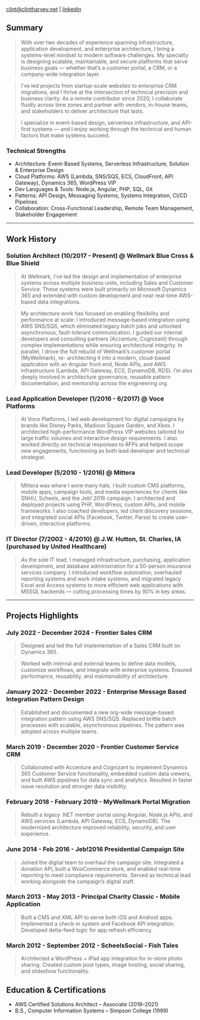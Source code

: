 [clint@clintharvey.net](mailto://clint@clintharvey.net) | [linkedin](https://www.linkedin.com/in/scharvey/)

## Summary

> With over two decades of experience spanning infrastructure, application development, and enterprise architecture, I bring a systems-level mindset to modern software challenges. My specialty is designing scalable, maintainable, and secure platforms that serve business goals — whether that’s a customer portal, a CRM, or a company-wide integration layer.

> I’ve led projects from startup-scale websites to enterprise CRM migrations, and I thrive at the intersection of technical precision and business clarity. As a remote contributor since 2020, I collaborate fluidly across time zones and partner with vendors, in-house teams, and stakeholders to deliver architecture that lasts.

> I specialize in event-based design, serverless infrastructure, and API-first systems — and I enjoy working through the technical and human factors that make systems succeed.

### Technical Strengths
  
  - Architecture: Event-Based Systems, Serverless Infrastructure, Solution & Enterprise Design
  - Cloud Platforms: AWS (Lambda, SNS/SQS, ECS, CloudFront, API Gateway), Dynamics 365, WordPress VIP
  - Dev Languages & Tools: Node.js, Angular, PHP, SQL, Git
  - Patterns: API Design, Messaging Systems, Systems Integration, CI/CD Pipelines
  - Collaboration: Cross-Functional Leadership, Remote Team Management, Stakeholder Engagement

---

## Work History

### Solution Architect (10/2017 - Present) @ Wellmark Blue Cross & Blue Shield

> At Wellmark, I’ve led the design and implementation of enterprise systems across multiple business units, including Sales and Customer Service. These systems were built primarily on Microsoft Dynamics 365 and extended with custom development and near real-time AWS-based data integrations.

> My architecture work has focused on enabling flexibility and performance at scale: I introduced message-based integration using AWS SNS/SQS, which eliminated legacy batch jobs and unlocked asynchronous, fault-tolerant communication. I guided our internal developers and consulting partners (Accenture, Cognizant) through complex implementations while ensuring architectural integrity. In parallel, I drove the full rebuild of Wellmark’s customer portal (MyWellmark), re- architecting it into a modern, cloud-based application with an Angular front end, Node APIs, and AWS infrastructure (Lambda, API Gateway, ECS, DynamoDB, RDS). I’m also deeply involved in architecture governance, reusable pattern documentation, and mentorship across the engineering org.

### Lead Application Developer (1/2016 - 6/2017) @ Voce Platforms

> At Voce Platforms, I led web development for digital campaigns by brands like Disney Parks, Madison Square Garden, and Xbox. I architected high-performance WordPress VIP websites tailored for large traffic volumes and interactive design requirements. I also worked directly on technical responses to RFPs and helped scope new engagements, functioning as both lead developer and technical strategist.

### Lead Developer (5/2010 - 1/2016) @ Mittera

> Mittera was where I wore many hats. I built custom CMS platforms, mobile apps, campaign tools, and media experiences for clients like SNHU, Scheels, and the Jeb! 2016 campaign. I architected and deployed projects using PHP, WordPress, custom APIs, and mobile frameworks. I also coached developers, led client discovery sessions, and integrated social APIs (Facebook, Twitter, Parse) to create user-driven, interactive platforms.

### IT Director (7/2002 - 4/2010) @ J.W. Hutton, St. Charles, IA (purchased by United Healthcare)

> As the sole IT lead, I managed infrastructure, purchasing, application development, and database administration for a 50-person insurance services company. I introduced workflow automation, overhauled reporting systems and work intake systems, and migrated legacy Excel and Access systems to more efficient web applications with MSSQL backends — cutting processing times by 90% in key areas.


---

## Projects Highlights

### July 2022 - December 2024 - Frontier Sales CRM

> Designed and led the full implementation of a Sales CRM built on Dynamics 365.

> Worked with internal and external teams to define data models, customize workflows, and integrate with enterprise systems. Ensured performance, reusability, and maintainability of architecture.

### January 2022 - December 2022 - Enterprise Message Based Integration Pattern Design 

> Established and documented a new org-wide message-based integration pattern using AWS SNS/SQS. Replaced brittle batch processes with scalable, asynchronous pipelines. The pattern was adopted across multiple teams.

### March 2019 - December 2020 - Frontier Customer Service CRM

> Collaborated with Accenture and Cognizant to implement Dynamics 365 Customer Service functionality, embedded custom data viewers, and built AWS pipelines for data sync and analytics. Resulted in faster issue resolution and stronger data visibility.

### February 2018 - February 2019 - MyWellmark Portal Migration

> Rebuilt a legacy .NET member portal using Angular, Node.js APIs, and AWS services (Lambda, API Gateway, ECS, DynamoDB). The modernized architecture improved reliability, security, and user experience.

### June 2014 - Feb 2016 - Jeb!2016 Presidential Campaign Site

> Joined the digital team to overhaul the campaign site. Integrated a donation API, built a WooCommerce store, and enabled real-time reporting to meet compliance requirements. Served as technical lead working alongside the campaign’s digital staff.

### March 2013 - May 2013 - Principal Charity Classic - Mobile Application

> Built a CMS and XML API to serve both iOS and Android apps. Implemented a check-in system and Facebook API integration. Developed delta-feed logic for app refresh efficiency.

### March 2012 - September 2012 - ScheelsSocial - Fish Tales

> Architected a WordPress + iPad app integration for in-store photo sharing. Created custom post types, image hosting, social sharing, and slideshow functionality.


## Education & Certifications

  - AWS Certified Solutions Architect – Associate (2018–2021)
  - B.S., Computer Information Systems – Simpson College (1999)